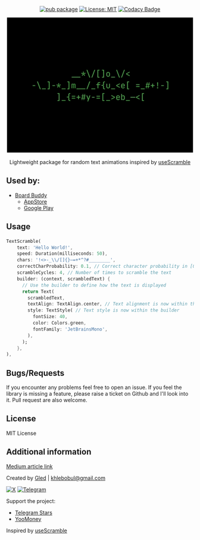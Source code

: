 <div align="center">

[![pub package](https://img.shields.io/pub/v/use_scramble.svg)]() [![License: MIT](https://img.shields.io/badge/License-MIT-yellow.svg)](https://opensource.org/licenses/MIT) [![Codacy Badge](https://app.codacy.com/project/badge/Grade/50393454533847fb811b82a00f937d16)](https://app.codacy.com/gh/khlebobul/use_scramble/dashboard?utm_source=gh&utm_medium=referral&utm_content=&utm_campaign=Badge_grade)


![Use Scramble GIF Demo](https://github.com/khlebobul/use_scramble/raw/main/screenshots/demo.gif)

Lightweight package for random text animations inspired by [useScramble](https://www.use-scramble.dev)

</div>

## Used by:

- [Board Buddy](https://boardbuddyapp.vercel.app/)
  - [AppStore](https://apps.apple.com/ru/app/board-buddy-score-counter/id6743980638?)
  - [Google Play](https://play.google.com/store/apps/details?id=com.khlebobul.board_buddy)

## Usage

```dart
TextScramble(
    text: 'Hello World!',
    speed: Duration(milliseconds: 50),
    chars: '!<>-_\\/[]{}—=+*^?#________',
    correctCharProbability: 0.1, // Correct character probability in [0, 1]
    scrambleCycles: 4, // Number of times to scramble the text
    builder: (context, scrambledText) {
      // Use the builder to define how the text is displayed
      return Text(
        scrambledText,
        textAlign: TextAlign.center, // Text alignment is now within the builder
        style: TextStyle( // Text style is now within the builder
          fontSize: 40,
          color: Colors.green,
          fontFamily: 'JetBrainsMono',
        ),
      );
    },
),
```

## Bugs/Requests

If you encounter any problems feel free to open an issue. If you feel the library is missing a feature, please raise a ticket on Github and I'll look into it. Pull request are also welcome.

## License

MIT License

## Additional information

[Medium article link](https://medium.com/@khlebobul/scramble-effect-for-text-flutter-widget-d92df44dd7a8)

Created by [Gled](https://khlebobul.github.io/) | khlebobul@gmail.com

[![X](https://img.shields.io/badge/X-000?style=for-the-badge&logo=x)](https://x.com/khlebobul) [![Telegram](https://img.shields.io/badge/Telegram-000?style=for-the-badge&logo=telegram&logoColor=2CA5E0)](https://t.me/khlebobul)

Support the project:
- [Telegram Stars](https://t.me/khlebobul_dev)
- [YooMoney](https://yoomoney.ru/to/4100118234947004)

Inspired by [useScramble](https://www.use-scramble.dev)
